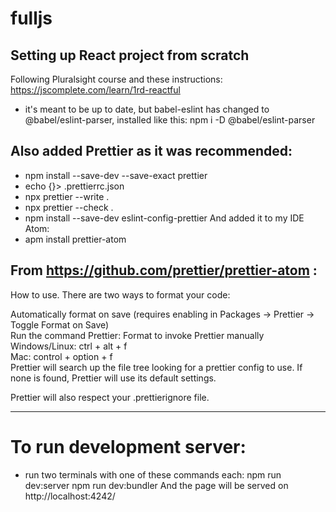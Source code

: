 # fulljs
## Setting up React project from scratch

Following Pluralsight course and these instructions: https://jscomplete.com/learn/1rd-reactful

- it's meant to be up to date, but babel-eslint has changed to @babel/eslint-parser, installed like this:
  npm i -D @babel/eslint-parser

## Also added Prettier as it was recommended:
- npm install --save-dev --save-exact prettier
- echo {}> .prettierrc.json
- npx prettier --write .
- npx prettier --check .
- npm install --save-dev eslint-config-prettier
And added it to my IDE Atom:
- apm install prettier-atom

## From https://github.com/prettier/prettier-atom :  
How to use.
There are two ways to format your code:  

Automatically format on save (requires enabling in Packages → Prettier → Toggle Format on Save)  
Run the command Prettier: Format to invoke Prettier manually  
Windows/Linux: ctrl + alt + f  
Mac: control + option + f  
Prettier will search up the file tree looking for a prettier config to use. If none is found, Prettier will use its default settings.  

Prettier will also respect your .prettierignore file.  

--------------------------

# To run development server:

- run two terminals with one of these commands each:
npm run dev:server
npm run dev:bundler
And the page will be served on http://localhost:4242/ 
